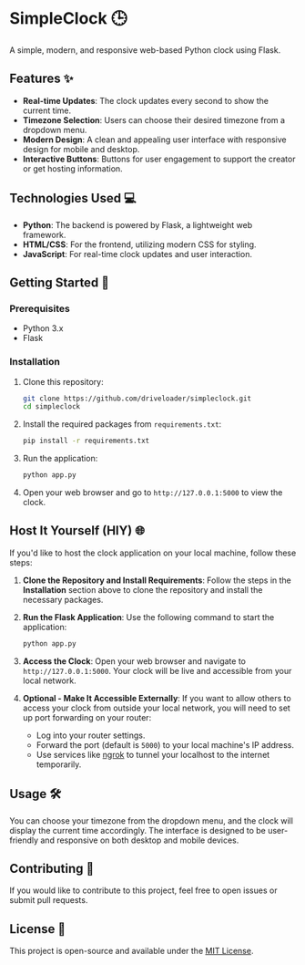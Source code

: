 # SimpleClock 🕒

A simple, modern, and responsive web-based Python clock using Flask.

## Features ✨

- **Real-time Updates**: The clock updates every second to show the current time.
- **Timezone Selection**: Users can choose their desired timezone from a dropdown menu.
- **Modern Design**: A clean and appealing user interface with responsive design for mobile and desktop.
- **Interactive Buttons**: Buttons for user engagement to support the creator or get hosting information.

## Technologies Used 💻

- **Python**: The backend is powered by Flask, a lightweight web framework.
- **HTML/CSS**: For the frontend, utilizing modern CSS for styling.
- **JavaScript**: For real-time clock updates and user interaction.

## Getting Started 🚀

### Prerequisites

- Python 3.x
- Flask

### Installation

1. Clone this repository:
   ```bash
   git clone https://github.com/driveloader/simpleclock.git
   cd simpleclock
   ```

2. Install the required packages from `requirements.txt`:
   ```bash
   pip install -r requirements.txt
   ```

3. Run the application:
   ```bash
   python app.py
   ```

4. Open your web browser and go to `http://127.0.0.1:5000` to view the clock.

## Host It Yourself (HIY) 🌐

If you'd like to host the clock application on your local machine, follow these steps:

1. **Clone the Repository and Install Requirements**:
   Follow the steps in the **Installation** section above to clone the repository and install the necessary packages.

2. **Run the Flask Application**:
   Use the following command to start the application:
   ```bash
   python app.py
   ```

3. **Access the Clock**:
   Open your web browser and navigate to `http://127.0.0.1:5000`. Your clock will be live and accessible from your local network.

4. **Optional - Make It Accessible Externally**:
   If you want to allow others to access your clock from outside your local network, you will need to set up port forwarding on your router:
   - Log into your router settings.
   - Forward the port (default is `5000`) to your local machine's IP address.
   - Use services like [ngrok](https://ngrok.com/) to tunnel your localhost to the internet temporarily.

## Usage 🛠️

You can choose your timezone from the dropdown menu, and the clock will display the current time accordingly. The interface is designed to be user-friendly and responsive on both desktop and mobile devices.

## Contributing 🤝

If you would like to contribute to this project, feel free to open issues or submit pull requests. 

## License 📜

This project is open-source and available under the [MIT License](LICENSE).
```
